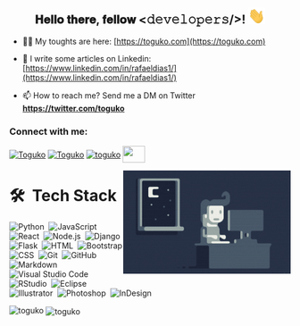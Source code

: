 <div align="center">
<h2> 𝐇𝐞𝐥𝐥𝐨 𝐭𝐡𝐞𝐫𝐞, 𝐟𝐞𝐥𝐥𝐨𝐰 <𝚍𝚎𝚟𝚎𝚕𝚘𝚙𝚎𝚛𝚜/>! <img src="https://github.com/ABSphreak/ABSphreak/blob/master/gifs/Hi.gif" width="30px"></h2>
</div>

- 👨‍💻 My toughts are here: [https://toguko.com](https://toguko.com)

- 📝 I write some articles on Linkedin: [https://www.linkedin.com/in/rafaeldias1/](https://www.linkedin.com/in/rafaeldias1/)

- 📫 How to reach me? Send me a DM on Twitter **https://twitter.com/toguko**

<h3 align="left">Connect with me:</h3>
<p align="left">
<a href="https://twitter.com/toguko" target="blank"><img align="center" src="https://cdn.jsdelivr.net/npm/simple-icons@3.0.1/icons/twitter.svg" alt="Toguko" height="30" width="40" /></a>
<a href="https://www.linkedin.com/in/rafaeldias1/" target="blank"><img align="center" src="https://cdn.jsdelivr.net/npm/simple-icons@3.0.1/icons/linkedin.svg" alt="Toguko" height="30" width="40" /></a>
<a href="http://stackoverflow.com/users/5397856/toguko" target="blank"><img align="center" src="https://cdn.jsdelivr.net/npm/simple-icons@3.0.1/icons/stackoverflow.svg" alt="toguko" height="30" width="40" /></a>
<a href="https://www.youtube.com/channel/UCKO4Ix1Nzk82mSZVAfMuDbQ" target="blank"><img align="center" src="https://cdn.jsdelivr.net/npm/simple-icons@3.0.1/icons/youtube.svg" alt="" height="30" width="40" /></a>
</p>

<img alt="Night Coding" src="https://raw.githubusercontent.com/AVS1508/AVS1508/master/assets/Night-Coding.gif" align="right"/>

# 🛠 &nbsp;Tech Stack

![Python](https://img.shields.io/badge/-Python-05122A?style=flat&logo=python)&nbsp;
![JavaScript](https://img.shields.io/badge/-JavaScript-05122A?style=flat&logo=javascript)&nbsp;
![React](https://img.shields.io/badge/-React-05122A?style=flat&logo=react)&nbsp;
![Node.js](https://img.shields.io/badge/-Node.js-05122A?style=flat&logo=node.js)&nbsp;
![Django](https://img.shields.io/badge/-Django-05122A?style=flat&logo=django&logoColor=092E20)&nbsp;
![Flask](https://img.shields.io/badge/-Flask-05122A?style=flat&logo=flask)&nbsp;
![HTML](https://img.shields.io/badge/-HTML-05122A?style=flat&logo=HTML5)&nbsp;
![Bootstrap](https://img.shields.io/badge/-Bootstrap-05122A?style=flat&logo=bootstrap&logoColor=563D7C)\
![CSS](https://img.shields.io/badge/-CSS-05122A?style=flat&logo=CSS3&logoColor=1572B6)&nbsp;
![Git](https://img.shields.io/badge/-Git-05122A?style=flat&logo=git)&nbsp;
![GitHub](https://img.shields.io/badge/-GitHub-05122A?style=flat&logo=github)&nbsp;
![Markdown](https://img.shields.io/badge/-Markdown-05122A?style=flat&logo=markdown)\
![Visual Studio Code](https://img.shields.io/badge/-Visual%20Studio%20Code-05122A?style=flat&logo=visual-studio-code&logoColor=007ACC)&nbsp;
![RStudio](https://img.shields.io/badge/-RStudio-05122A?style=flat&logo=rstudio)&nbsp;
![Eclipse](https://img.shields.io/badge/-Eclipse-05122A?style=flat&logo=eclipse-ide&logoColor=2C2255)\
![Illustrator](https://img.shields.io/badge/-Illustrator-05122A?style=flat&logo=adobe-illustrator)&nbsp;
![Photoshop](https://img.shields.io/badge/-Photoshop-05122A?style=flat&logo=adobe-photoshop)&nbsp;
![InDesign](https://img.shields.io/badge/-InDesign-05122A?style=flat&logo=adobe-indesign)

<p><img align="left" src="https://github-readme-stats.vercel.app/api/top-langs/?username=toguko&layout=compact" alt="toguko" /></p>
<p>&nbsp;<img align="center" src="https://github-readme-stats.vercel.app/api?username=toguko&show_icons=true" alt="toguko" /></p>
